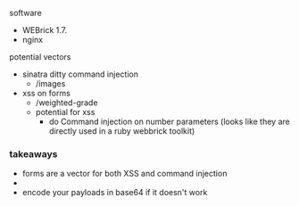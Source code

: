 software
- WEBrick 1.7.
- nginx


potential vectors
- sinatra ditty command injection
	- /images
- xss on forms 
	- /weighted-grade
	- potential for xss
		- do Command injection on number parameters (looks like they are directly used in a ruby webbrick toolkit)

### takeaways
- forms are a vector for both XSS and command injection
- 
- encode your payloads in base64 if it doesn't work